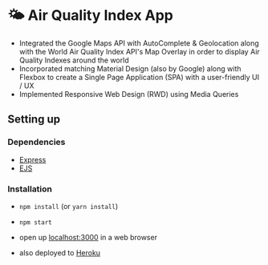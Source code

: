 # 🌤 Air Quality Index App

* Integrated the Google Maps API with AutoComplete & Geolocation along with the World Air Quality Index API's Map Overlay in order to display Air Quality Indexes around the world
* Incorporated matching Material Design (also by Google) along with Flexbox to create a Single Page Application (SPA) with a user-friendly UI / UX
* Implemented Responsive Web Design (RWD) using Media Queries

## Setting up

### Dependencies

* [Express](https://expressjs.com)
* [EJS](https://ejs.co)

### Installation

* `npm install` (or `yarn install`)
* `npm start`
* open up [localhost:3000](http://localhost:3000) in a web browser


* also deployed to [Heroku](https://stackathon-btam.herokuapp.com)